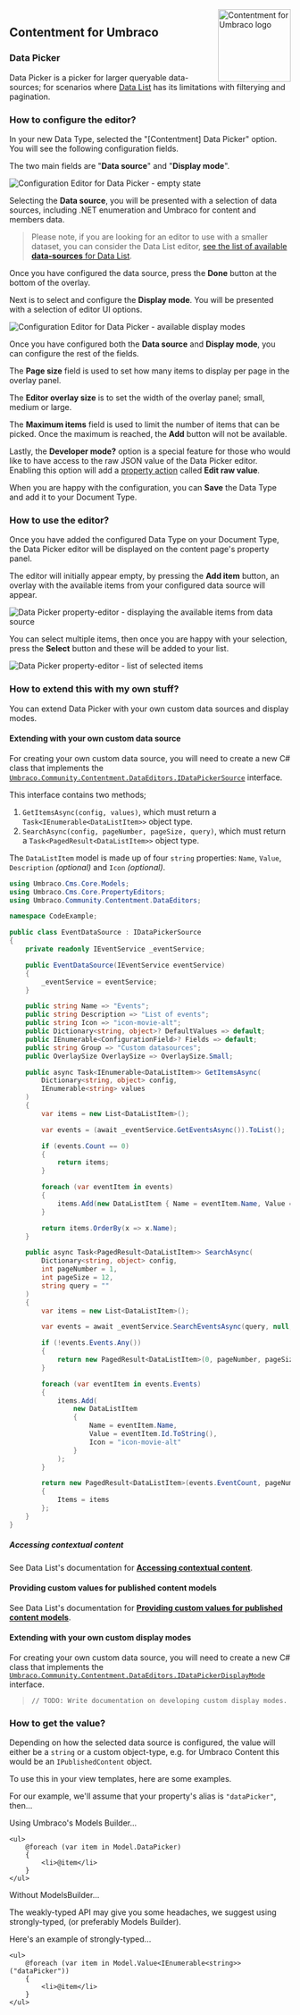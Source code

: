 <img src="../assets/img/logo.png" alt="Contentment for Umbraco logo" title="A state of Umbraco happiness." height="130" align="right">

## Contentment for Umbraco

### Data Picker

Data Picker is a picker for larger queryable data-sources; for scenarios where [Data List](data-list.md) has its limitations with filterying and pagination.


### How to configure the editor?

In your new Data Type, selected the "[Contentment] Data Picker" option. You will see the following configuration fields.

The two main fields are "**Data source**" and "**Display mode**".

![Configuration Editor for Data Picker - empty state](data-picker--configuration-editor-01.png)

Selecting the **Data source**, you will be presented with a selection of data sources, including .NET enumeration and Umbraco for content and members data.

> Please note, if you are looking for an editor to use with a smaller dataset, you can consider the Data List editor, [see the list of available **data-sources** for Data List](../data-sources/README.md).

Once you have configured the data source, press the **Done** button at the bottom of the overlay.

Next is to select and configure the **Display mode**. You will be presented with a selection of editor UI options.

![Configuration Editor for Data Picker - available display modes](data-picker--configuration-editor-04.png)

Once you have configured both the **Data source** and **Display mode**, you can configure the rest of the fields.

The **Page size** field is used to set how many items to display per page in the overlay panel.

The **Editor overlay size** is to set the width of the overlay panel; small, medium or large.

The **Maximum items** field is used to limit the number of items that can be picked. Once the maximum is reached, the **Add** button will not be available.

Lastly, the **Developer mode?** option is a special feature for those who would like to have access to the raw JSON value of the Data Picker editor. Enabling this option will add a [property action](https://our.umbraco.com/Documentation/Extending/Property-Editors/Property-Actions/) called **Edit raw value**.

When you are happy with the configuration, you can **Save** the Data Type and add it to your Document Type.


### How to use the editor?

Once you have added the configured Data Type on your Document Type, the Data Picker editor will be displayed on the content page's property panel.

The editor will initially appear empty, by pressing the **Add item** button, an overlay with the available items from your configured data source will appear.

![Data Picker property-editor - displaying the available items from data source](data-picker--property-editor-01.png)

You can select multiple items, then once you are happy with your selection, press the **Select** button and these will be added to your list.

![Data Picker property-editor - list of selected items](data-picker--property-editor-02.png)


### How to extend this with my own stuff?

You can extend Data Picker with your own custom data sources and display modes.


#### Extending with your own custom data source

For creating your own custom data source, you will need to create a new C# class that implements the [`Umbraco.Community.Contentment.DataEditors.IDataPickerSource`](https://github.com/leekelleher/umbraco-contentment/blob/master/src/Umbraco.Community.Contentment/DataEditors/DataPicker/IDataPickerSource.cs) interface.

This interface contains two methods;

1. `GetItemsAsync(config, values)`, which must return a `Task<IEnumerable<DataListItem>>` object type.
2. `SearchAsync(config, pageNumber, pageSize, query)`, which must return a `Task<PagedResult<DataListItem>>` object type.

The `DataListItem` model is made up of four `string` properties: `Name`, `Value`, `Description` _(optional)_ and `Icon` _(optional)_.

```csharp
using Umbraco.Cms.Core.Models;
using Umbraco.Cms.Core.PropertyEditors;
using Umbraco.Community.Contentment.DataEditors;

namespace CodeExample;

public class EventDataSource : IDataPickerSource
{
    private readonly IEventService _eventService;

    public EventDataSource(IEventService eventService)
    {
        _eventService = eventService;
    }

    public string Name => "Events";
    public string Description => "List of events";
    public string Icon => "icon-movie-alt";
    public Dictionary<string, object>? DefaultValues => default;
    public IEnumerable<ConfigurationField>? Fields => default;
    public string Group => "Custom datasources";
    public OverlaySize OverlaySize => OverlaySize.Small;

    public async Task<IEnumerable<DataListItem>> GetItemsAsync(
        Dictionary<string, object> config,
        IEnumerable<string> values
    )
    {
        var items = new List<DataListItem>();

        var events = (await _eventService.GetEventsAsync()).ToList();

        if (events.Count == 0)
        {
            return items;
        }

        foreach (var eventItem in events)
        {
            items.Add(new DataListItem { Name = eventItem.Name, Value = eventItem.Id.ToString() });
        }

        return items.OrderBy(x => x.Name);
    }

    public async Task<PagedResult<DataListItem>> SearchAsync(
        Dictionary<string, object> config,
        int pageNumber = 1,
        int pageSize = 12,
        string query = ""
    )
    {
        var items = new List<DataListItem>();

        var events = await _eventService.SearchEventsAsync(query, null, null, null, null);

        if (!events.Events.Any())
        {
            return new PagedResult<DataListItem>(0, pageNumber, pageSize) { Items = items };
        }

        foreach (var eventItem in events.Events)
        {
            items.Add(
                new DataListItem
                {
                    Name = eventItem.Name,
                    Value = eventItem.Id.ToString(),
                    Icon = "icon-movie-alt"
                }
            );
        }

        return new PagedResult<DataListItem>(events.EventCount, pageNumber, pageSize)
        {
            Items = items
        };
    }
}
```


##### Accessing contextual content

See Data List's documentation for [**Accessing contextual content**](https://github.com/leekelleher/umbraco-contentment/blob/dev/v4.x/docs/editors/data-list.md#accessing-contextual-content).


#### Providing custom values for published content models

See Data List's documentation for [**Providing custom values for published content models**](https://github.com/leekelleher/umbraco-contentment/blob/dev/v4.x/docs/editors/data-list.md#providing-custom-values-for-published-content-models).


#### Extending with your own custom display modes

For creating your own custom data source, you will need to create a new C# class that implements the [`Umbraco.Community.Contentment.DataEditors.IDataPickerDisplayMode`](https://github.com/leekelleher/umbraco-contentment/blob/master/src/Umbraco.Community.Contentment/DataEditors/DataPicker/IDataPickerDisplayMode.cs) interface.

> `// TODO: Write documentation on developing custom display modes.`


### How to get the value?

Depending on how the selected data source is configured, the value will either be a `string` or a custom object-type, e.g. for Umbraco Content this would be an `IPublishedContent` object.

To use this in your view templates, here are some examples.

For our example, we'll assume that your property's alias is `"dataPicker"`, then...

Using Umbraco's Models Builder...

```cshtml
<ul>
    @foreach (var item in Model.DataPicker)
    {
        <li>@item</li>
    }
</ul>
```

Without ModelsBuilder...

The weakly-typed API may give you some headaches, we suggest using strongly-typed, (or preferably Models Builder).

Here's an example of strongly-typed...

```cshtml
<ul>
    @foreach (var item in Model.Value<IEnumerable<string>>("dataPicker"))
    {
        <li>@item</li>
    }
</ul>
```

